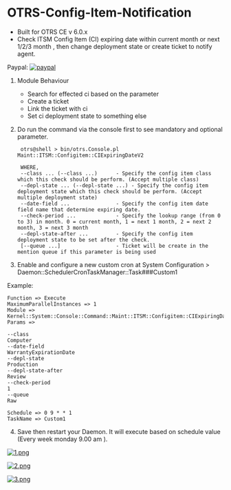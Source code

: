 # OTRS-Config-Item-Notification  
- Built for OTRS CE v 6.0.x  
- Check ITSM Config Item (CI) expiring date within current month or next 1/2/3 month , then change deployment state or create ticket to notify agent.  

Paypal: [![paypal](https://www.paypalobjects.com/en_US/i/btn/btn_donateCC_LG.gif)](https://paypal.me/MohdAzfar?locale.x=en_US)   
  
1. Module Behaviour
	
	- Search for effected ci based on the parameter
	- Create a ticket
	- Link the ticket with ci
	- Set ci deployment state to something else
	
  	
2. Do run the command via the console first to see mandatory and optional parameter. 

		otrs@shell > bin/otrs.Console.pl Maint::ITSM::Configitem::CIExpiringDateV2
  
		WHERE,  
		--class ... (--class ...)      - Specify the config item class which this check should be perform. (Accept multiple class)  
		--depl-state ... (--depl-state ...) - Specify the config item deployment state which this check should be perform. (Accept multiple deployment state)  
		--date-field ...               - Specify the config item date field name that determine expiring date.  
		--check-period ...             - Specify the lookup range (from 0 to 3) in month. 0 = current month, 1 = next 1 month, 2 = next 2 month, 3 = next 3 month  
		--depl-state-after ...         - Specify the config item deployment state to be set after the check.  
		[--queue ...]                  - Ticket will be create in the mention queue if this parameter is being used  
  
    	
3. Enable and configure a new custom cron at System Configuration > Daemon::SchedulerCronTaskManager::Task###Custom1

Example:

	Function => Execute  
	MaximumParallelInstances => 1  
	Module => Kernel::System::Console::Command::Maint::ITSM::Configitem::CIExpiringDateV2  
	Params => 
	
	--class
	Computer						
	--date-field
	WarrantyExpirationDate
	--depl-state 
	Production					
	--depl-state-after 
	Review				
	--check-period 
	1						
	--queue 
	Raw				
			
	Schedule => 0 9 * * 1  
	TaskName => Custom1

4. Save then restart your Daemon. It will execute based on schedule value (Every week monday 9.00 am ).  

[![1.png](https://i.postimg.cc/ydxBrBzZ/1.png)](https://postimg.cc/yJMwkMx1)

[![2.png](https://i.postimg.cc/G9wC2yTF/2.png)](https://postimg.cc/FkZqC1Zz)

[![3.png](https://i.postimg.cc/xdTcYw20/3.png)](https://postimg.cc/YvZpzy0V)

